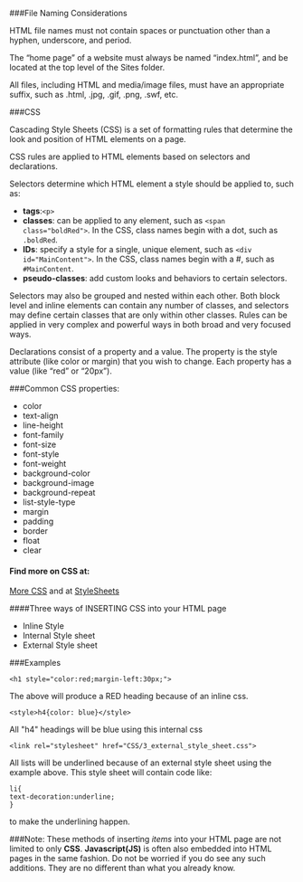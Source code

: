
###File Naming Considerations

HTML file names must not contain spaces or punctuation other than a hyphen, underscore, and period.

The “home page” of a website must always be named “index.html”, and be located at the top level of the Sites folder.

All files, including HTML and media/image files, must have an appropriate suffix, such as .html, .jpg, .gif, .png, .swf, etc.

###CSS

Cascading Style Sheets (CSS) is a set of formatting rules that determine the look and position of HTML elements on a page.

CSS rules are applied to HTML elements based on selectors and declarations.

Selectors determine which HTML element a style should be applied to, such as:

<ul>
<li><b>tags</b>:<code>&lt;p&gt;</code></li>
<li><b>classes</b>: can be applied to any element, such as <code>&lt;span class="boldRed"&gt;</code>. In the CSS, class names begin with a dot, such as <code>.boldRed</code>.</li>
<li><b>IDs</b>:&nbsp;specify a style for a single, unique element, such as <code>&lt;div id="MainContent"&gt;</code>. In the CSS, class names begin with a #, such as <code>#MainContent</code>.</li>
<li><b>pseudo-classes</b>: add custom looks and behaviors to certain selectors.</li>
</ul>


Selectors may also be grouped and nested within each other. Both block level and inline elements can contain any number of classes, and selectors may define certain classes that are only within other classes. Rules can be applied in very complex and powerful ways in both broad and very focused ways.

Declarations consist of a property and a value. The property is the style attribute (like color or margin) that you wish to change. Each property has a value (like “red” or “20px”).


###Common CSS properties:
<ul>
<li>color</li>
<li>text-align</li>
<li>line-height</li>
<li>font-family</li>
<li>font-size</li>
<li>font-style</li>
<li>font-weight</li>
<li>background-color</li>
<li>background-image</li>
<li>background-repeat</li>
<li>list-style-type</li>
<li>margin</li>
<li>padding</li>
<li>border</li>
<li>float</li>
<li>clear</li>
</ul>


<h4>Find more on CSS at:</h4> <a href="https://developer.mozilla.org/en-US/docs/Web/CSS/Reference">More CSS</a> and at <a href="http://www.w3schools.com/css">StyleSheets</a>


####Three ways of INSERTING CSS into your HTML page
<ul>
	<li>Inline Style</li>
	<li>Internal Style sheet</li>
	<li>External Style sheet</li>
</ul>

###Examples

``<h1 style="color:red;margin-left:30px;">``

The above will produce a RED heading because of an inline css.

``<style>h4{color: blue}</style>``

All "h4" headings will be blue using this internal css 


``<link rel="stylesheet" href="CSS/3_external_style_sheet.css">``

All lists will be underlined because of an external style sheet using the example above. This style sheet will contain code like:

	li{
	text-decoration:underline;
	}
 
to make the underlining happen.


###Note: 
These methods of inserting <em>items</em> into your HTML page are not limited to only <b>CSS</b>.
<b>Javascript(JS)</b> is often also embedded into HTML pages in the same fashion. Do not be worried if you do see any such additions. They are no different than what you already know.

